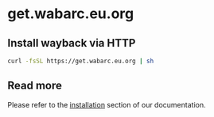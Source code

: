 # get.wabarc.eu.org

## Install wayback via HTTP

```sh
curl -fsSL https://get.wabarc.eu.org | sh
```

## Read more

Please refer to the [installation](https://docs.wabarc.eu.org/installation/#installation) section of our documentation.
